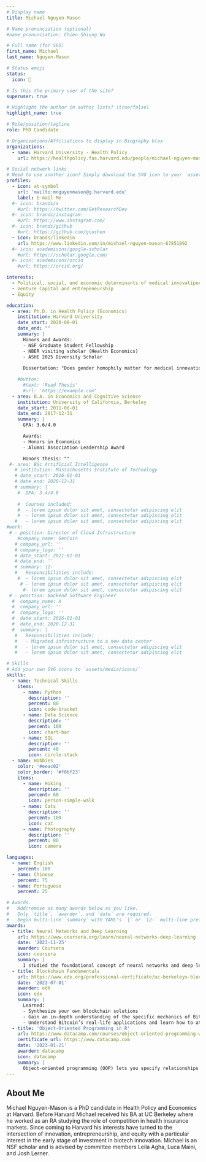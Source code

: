 ```yaml
---
# Display name
title: Michael Nguyen-Mason

# Name pronunciation (optional)
#name_pronunciation: Chien Shiung Wu

# Full name (for SEO)
first_name: Michael
last_name: Nguyen-Mason

# Status emoji
status:
  icon: 🌈

# Is this the primary user of the site?
superuser: true

# Highlight the author in author lists? (true/false)
highlight_name: true

# Role/position/tagline
role: PhD Candidate

# Organizations/Affiliations to display in Biography blox
organizations:
  - name: Harvard University - Health Policy 
    url: https://healthpolicy.fas.harvard.edu/people/michael-nguyen-mason

# Social network links
# Need to use another icon? Simply download the SVG icon to your `assets/media/icons/` folder.
profiles:
  - icon: at-symbol
    url: 'mailto:mnguyenmason@g.harvard.edu'
    label: E-mail Me
  #- icon: brands/x
    #url: https://twitter.com/GetResearchDev
  #- icon: brands/instagram
    #url: https://www.instagram.com/
  #- icon: brands/github
    #url: https://github.com/gcushen
  - icon: brands/linkedin
    url: https://www.linkedin.com/in/michael-nguyen-mason-67851892
  #- icon: academicons/google-scholar
    #url: https://scholar.google.com/
  #- icon: academicons/orcid
    #url: https://orcid.org/

interests:
  - Political, social, and economic determinants of medical innovatipon
  - Venture Capital and entrepeneurship
  - Equity

education:
  - area: Ph.D. in Health Policy (Economics)
    institution: Harvard University
    date_start: 2020-08-01
    date_end: ""
    summary: |
      Honors and Awards:
      - NSF Graduate Student Fellowship 
      - NBER visiting scholar (Health Economics)
      - ASHE 2025 Diversity Scholar 
      
      Dissertation: "Does gender homophily matter for medical innovation? Evidence from VC investment in life sciences start-ups", advised by [Leila Agha](https://hcp.hms.harvard.edu/people/leila-agha), [Luca Maini](https://www.lucamaini.com/), and [Josh Lerner](https://www.hbs.edu/faculty/Pages/profile.aspx?facId=9961)

    #button:
      #text: 'Read Thesis'
      #url: 'https://example.com'
  - area: B.A. in Economics and Cognitive Science
    institution: University of California, Berkeley
    date_start: 2011-08-01
    date_end: 2017-12-31
    summary: |
      GPA: 3.6/4.0

      Awards:
      - Honors in Economics
      - Alumni Association Leadership Award

      Honors thesis: ""
 #- area: BSc Artificial Intelligence
   # institution: Massachusetts Institute of Technology
   # date_start: 2016-01-01
   # date_end: 2020-12-31
   # summary: |
    #  GPA: 3.4/4.0
      
    #  Courses included:
    #  - lorem ipsum dolor sit amet, consectetur adipiscing elit
    #  - lorem ipsum dolor sit amet, consectetur adipiscing elit
   #   - lorem ipsum dolor sit amet, consectetur adipiscing elit
#work:
 # - position: Director of Cloud Infrastructure
    #company_name: GenCoin
   # company_url: ''
   # company_logo: ''
   # date_start: 2021-01-01
   # date_end: ''
   # summary: |2-
   #   Responsibilities include:
    #  - lorem ipsum dolor sit amet, consectetur adipiscing elit
     # - lorem ipsum dolor sit amet, consectetur adipiscing elit
      #- lorem ipsum dolor sit amet, consectetur adipiscing elit
 # - position: Backend Software Engineer
  #  company_name: X
  #  company_url: ''
  #  company_logo: ''
  #  date_start: 2016-01-01
  #  date_end: 2020-12-31
  #  summary: |
   #   Responsibilities include:
   #   - Migrated infrastructure to a new data center
   #   - lorem ipsum dolor sit amet, consectetur adipiscing elit
   #   - lorem ipsum dolor sit amet, consectetur adipiscing elit

# Skills
# Add your own SVG icons to `assets/media/icons/`
skills:
  - name: Technical Skills
    items:
      - name: Python
        description: ''
        percent: 80
        icon: code-bracket
      - name: Data Science
        description: ''
        percent: 100
        icon: chart-bar
      - name: SQL
        description: ''
        percent: 40
        icon: circle-stack
  - name: Hobbies
    color: '#eeac02'
    color_border: '#f0bf23'
    items:
      - name: Hiking
        description: ''
        percent: 60
        icon: person-simple-walk
      - name: Cats
        description: ''
        percent: 100
        icon: cat
      - name: Photography
        description: ''
        percent: 80
        icon: camera

languages:
  - name: English
    percent: 100
  - name: Chinese
    percent: 75
  - name: Portuguese
    percent: 25

# Awards.
#   Add/remove as many awards below as you like.
#   Only `title`, `awarder`, and `date` are required.
#   Begin multi-line `summary` with YAML's `|` or `|2-` multi-line prefix and indent 2 spaces below.
awards:
  - title: Neural Networks and Deep Learning
    url: https://www.coursera.org/learn/neural-networks-deep-learning
    date: '2023-11-25'
    awarder: Coursera
    icon: coursera
    summary: |
      I studied the foundational concept of neural networks and deep learning. By the end, I was familiar with the significant technological trends driving the rise of deep learning; build, train, and apply fully connected deep neural networks; implement efficient (vectorized) neural networks; identify key parameters in a neural network’s architecture; and apply deep learning to your own applications.
  - title: Blockchain Fundamentals
    url: https://www.edx.org/professional-certificate/uc-berkeleyx-blockchain-fundamentals
    date: '2023-07-01'
    awarder: edX
    icon: edx
    summary: |
      Learned:
      - Synthesize your own blockchain solutions
      - Gain an in-depth understanding of the specific mechanics of Bitcoin
      - Understand Bitcoin’s real-life applications and learn how to attack and destroy Bitcoin, Ethereum, smart contracts and Dapps, and alternatives to Bitcoin’s Proof-of-Work consensus algorithm
  - title: 'Object-Oriented Programming in R'
    url: https://www.datacamp.com/courses/object-oriented-programming-with-s3-and-r6-in-r
    certificate_url: https://www.datacamp.com
    date: '2023-01-21'
    awarder: datacamp
    icon: datacamp
    summary: |
      Object-oriented programming (OOP) lets you specify relationships between functions and the objects that they can act on, helping you manage complexity in your code. This is an intermediate level course, providing an introduction to OOP, using the S3 and R6 systems. S3 is a great day-to-day R programming tool that simplifies some of the functions that you write. R6 is especially useful for industry-specific analyses, working with web APIs, and building GUIs.
---
```


## About Me

Michael Nguyen-Mason is a PhD candidate in Health Policy and Economics at Harvard. Before Harvard Michael received his BA at UC Berkeley where he worked as an RA studying the role of competition in health insurance markets. Since coming to Harvard his interests have turned to the intersection of innovation, entrepreneurship, and equity with a particular interest in the early stage of investment in biotech innovation. Michael is an NSF scholar and is advised by committee members Leila Agha, Luca Maini, and Josh Lerner.

